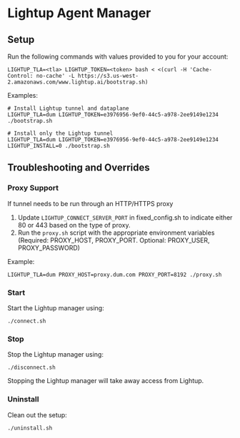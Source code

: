 # Lightup Agent Manager

## Setup

Run the following commands with values provided to you for your account:

```
LIGHTUP_TLA=<tla> LIGHTUP_TOKEN=<token> bash < <(curl -H 'Cache-Control: no-cache' -L https://s3.us-west-2.amazonaws.com/www.lightup.ai/bootstrap.sh)
```

Examples:

```
# Install Lightup tunnel and dataplane
LIGHTUP_TLA=dum LIGHTUP_TOKEN=e3976956-9ef0-44c5-a978-2ee9149e1234 ./bootstrap.sh

# Install only the Lightup tunnel
LIGHTUP_TLA=dum LIGHTUP_TOKEN=e3976956-9ef0-44c5-a978-2ee9149e1234 LIGHTUP_INSTALL=0 ./bootstrap.sh
```

## Troubleshooting and Overrides

### Proxy Support

If tunnel needs to be run through an HTTP/HTTPS proxy

1. Update `LIGHTUP_CONNECT_SERVER_PORT` in fixed_config.sh to indicate either 80 or 443 based on the type of proxy.
2. Run the `proxy.sh` script with the appropriate environment variables (Required: PROXY_HOST, PROXY_PORT. Optional: PROXY_USER, PROXY_PASSWORD)

Example:
```
LIGHTUP_TLA=dum PROXY_HOST=proxy.dum.com PROXY_PORT=8192 ./proxy.sh
```

### Start

Start the Lightup manager using:

```
./connect.sh
```

### Stop

Stop the Lightup manager using:

```
./disconnect.sh
```

Stopping the Lightup manager will take away access from Lightup.


### Uninstall

Clean out the setup:

```
./uninstall.sh
```
